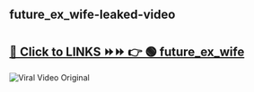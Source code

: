 
 ## future_ex_wife-leaked-video 

# <h2><a href="https://clipsfans.com/future_ex_wife&ref=git">🔗 Click to LINKS ⏩⏩ 👉 🟢 future_ex_wife </a></h2>

<a href="https://clipsfans.com/future_ex_wife&ref=git" rel="nofollow" data-target="animated-image.originalLink"><img src="https://i.ibb.co.com/xMMVF88/686577567.gif" alt="Viral Video Original" style="max-width: 100%; display: inline-block;" data-target="animated-image.originalImage"></a>

